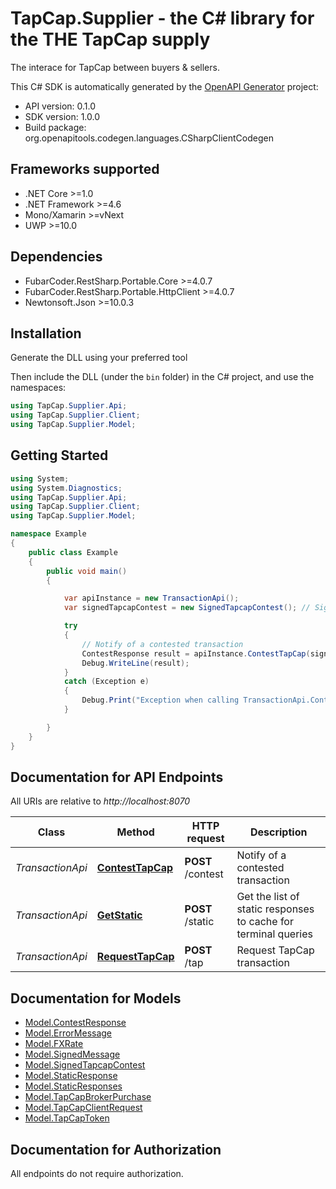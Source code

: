 # TapCap.Supplier - the C# library for the THE TapCap supply

The interace for TapCap between buyers & sellers.

This C# SDK is automatically generated by the [OpenAPI Generator](https://openapi-generator.tech) project:

- API version: 0.1.0
- SDK version: 1.0.0
- Build package: org.openapitools.codegen.languages.CSharpClientCodegen

<a name="frameworks-supported"></a>
## Frameworks supported
- .NET Core >=1.0
- .NET Framework >=4.6
- Mono/Xamarin >=vNext
- UWP >=10.0

<a name="dependencies"></a>
## Dependencies
- FubarCoder.RestSharp.Portable.Core >=4.0.7
- FubarCoder.RestSharp.Portable.HttpClient >=4.0.7
- Newtonsoft.Json >=10.0.3

<a name="installation"></a>
## Installation
Generate the DLL using your preferred tool

Then include the DLL (under the `bin` folder) in the C# project, and use the namespaces:
```csharp
using TapCap.Supplier.Api;
using TapCap.Supplier.Client;
using TapCap.Supplier.Model;
```
<a name="getting-started"></a>
## Getting Started

```csharp
using System;
using System.Diagnostics;
using TapCap.Supplier.Api;
using TapCap.Supplier.Client;
using TapCap.Supplier.Model;

namespace Example
{
    public class Example
    {
        public void main()
        {

            var apiInstance = new TransactionApi();
            var signedTapcapContest = new SignedTapcapContest(); // SignedTapcapContest | TapCap exchange request

            try
            {
                // Notify of a contested transaction
                ContestResponse result = apiInstance.ContestTapCap(signedTapcapContest);
                Debug.WriteLine(result);
            }
            catch (Exception e)
            {
                Debug.Print("Exception when calling TransactionApi.ContestTapCap: " + e.Message );
            }

        }
    }
}
```

<a name="documentation-for-api-endpoints"></a>
## Documentation for API Endpoints

All URIs are relative to *http://localhost:8070*

Class | Method | HTTP request | Description
------------ | ------------- | ------------- | -------------
*TransactionApi* | [**ContestTapCap**](docs/TransactionApi.md#contesttapcap) | **POST** /contest | Notify of a contested transaction
*TransactionApi* | [**GetStatic**](docs/TransactionApi.md#getstatic) | **POST** /static | Get the list of static responses to cache for terminal queries
*TransactionApi* | [**RequestTapCap**](docs/TransactionApi.md#requesttapcap) | **POST** /tap | Request TapCap transaction


<a name="documentation-for-models"></a>
## Documentation for Models

 - [Model.ContestResponse](docs/ContestResponse.md)
 - [Model.ErrorMessage](docs/ErrorMessage.md)
 - [Model.FXRate](docs/FXRate.md)
 - [Model.SignedMessage](docs/SignedMessage.md)
 - [Model.SignedTapcapContest](docs/SignedTapcapContest.md)
 - [Model.StaticResponse](docs/StaticResponse.md)
 - [Model.StaticResponses](docs/StaticResponses.md)
 - [Model.TapCapBrokerPurchase](docs/TapCapBrokerPurchase.md)
 - [Model.TapCapClientRequest](docs/TapCapClientRequest.md)
 - [Model.TapCapToken](docs/TapCapToken.md)


<a name="documentation-for-authorization"></a>
## Documentation for Authorization

All endpoints do not require authorization.
